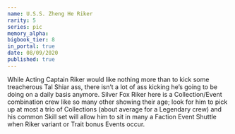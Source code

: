 ```yaml
---
name: U.S.S. Zheng He Riker
rarity: 5
series: pic
memory_alpha:
bigbook_tier: 8
in_portal: true
date: 08/09/2020
published: true
---
```


While Acting Captain Riker would like nothing more than to kick some treacherous Tal Shiar ass, there isn’t a lot of ass kicking he’s going to be doing on a daily basis anymore. Silver Fox Riker here is a Collection/Event combination crew like so many other showing their age; look for him to pick up at most a trio of Collections (about average for a Legendary crew) and his common Skill set will allow him to sit in many a Faction Event Shuttle when Riker variant or Trait bonus Events occur.
